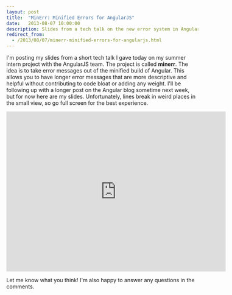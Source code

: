 ```yaml
---
layout: post
title:  "MinErr: Minified Errors for AngularJS"
date:   2013-08-07 10:00:00
description: Slides from a tech talk on the new error system in AngularJS.
redirect_from:
  - /2013/08/07/minerr-minified-errors-for-angularjs.html
---
```


I'm posting my slides from a short tech talk I gave today on my summer intern
project with the AngularJS team. The project is called **minerr**. The idea is
to take error messages out of the minified build of Angular. This allows you to
have longer error messages that are more descriptive and helpful without
contributing to code bloat or adding any weight. I'll be following up with a
longer post on the Angular blog sometime next week, but for now here are my
slides. Unfortunately, lines break in weird places in the small view, so go full
screen for the best experience.

<iframe src="http://slid.es/kensheedlo/minerr/embed" width="576" height="420"
scrolling="no" frameborder="0" webkitallowfullscreen mozallowfullscreen
allowfullscreen></iframe>

Let me know what you think! I'm also happy to answer any questions in the
comments.
